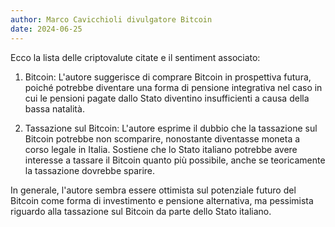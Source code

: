 ```yaml
---
author: Marco Cavicchioli divulgatore Bitcoin
date: 2024-06-25
---
```


Ecco la lista delle criptovalute citate e il sentiment associato:

1. Bitcoin: L'autore suggerisce di comprare Bitcoin in prospettiva futura, poiché potrebbe diventare una forma di pensione integrativa nel caso in cui le pensioni pagate dallo Stato diventino insufficienti a causa della bassa natalità.
   
2. Tassazione sul Bitcoin: L'autore esprime il dubbio che la tassazione sul Bitcoin potrebbe non scomparire, nonostante diventasse moneta a corso legale in Italia. Sostiene che lo Stato italiano potrebbe avere interesse a tassare il Bitcoin quanto più possibile, anche se teoricamente la tassazione dovrebbe sparire.

In generale, l'autore sembra essere ottimista sul potenziale futuro del Bitcoin come forma di investimento e pensione alternativa, ma pessimista riguardo alla tassazione sul Bitcoin da parte dello Stato italiano.
